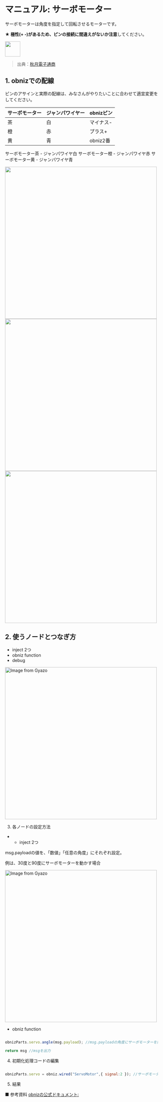 # マニュアル: サーボモーター

サーボモーターは角度を指定して回転させるモーターです。

**★ 極性(+ -)があるため、ピンの接続に間違えがないか注意**してください。

<img src="https://akizukidenshi.com/img/goods/L/108761.jpg" width="50">

> 出典：[秋月電子通商](https://akizukidenshi.com/catalog/g/g108761/)

## 1. obnizでの配線

ピンのアサインと実際の配線は、みなさんがやりたいことに合わせて適宜変更をしてください。

| サーボモーター         | ジャンパワイヤー         | obnizピン|
|--------------|---------------|-------|
| 茶  |   白   |  マイナス-    |
| 橙   |  赤    |  プラス+     |
| 黄   |  青    |  obniz2番     |

サーボモーター茶 - ジャンパワイヤ白
サーボモーター橙 - ジャンパワイヤ赤
サーボモーター黄 - ジャンパワイヤ青

<img src="https://i.gyazo.com/7569445e6968343962bec179da49a56c.jpg" width="500"/>

<img src="https://i.gyazo.com/fe68ac7ea4bd5bd203b84ffd06ec8461.png" width="500"/>

<img src="https://i.gyazo.com/78e42de894f9c2714afc006e27a0f521.png" width="500"/>

## 2. 使うノードとつなぎ方
- inject 2つ
- obniz function
- debug

<a href="https://gyazo.com/07730ffe37a53eb5df08aeb35f617eec"><img src="https://i.gyazo.com/07730ffe37a53eb5df08aeb35f617eec.png" alt="Image from Gyazo" width="500"/></a>

3. 各ノードの設定方法

- - inject 2つ

msg.payloadの値を、「数値」「任意の角度」にそれぞれ設定。

例は、30度と90度にサーボモーターを動かす場合

<a href="https://gyazo.com/386a1d891e3183372b7ee03d7ad49881"><img src="https://i.gyazo.com/386a1d891e3183372b7ee03d7ad49881.gif" alt="Image from Gyazo" width="500"/></a>

- obniz function

```javascript

obnizParts.servo.angle(msg.payload); //msg.payloadの角度にサーボモーターを動かす

return msg //msgを出力


```


4. 初期化処理コードの編集

```javascript

obnizParts.servo = obniz.wired("ServoMotor",{ signal:2 }); //サーボモーターをどのくらい回すかの信号を2番に設定


```


5. 結果

■ 参考資料
[obnizの公式ドキュメント: ](https://docs.obniz.com/ja/sdk/parts/ServoMotor/README.md)

</details>

